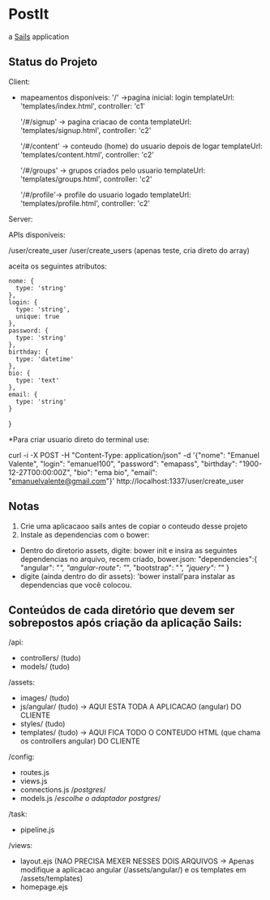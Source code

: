 # PostIt

a [Sails](http://sailsjs.org) application

Status do Projeto
---------------------
Client: 
- mapeamentos disponíveis:
 '/' ->pagina inicial:  login
    templateUrl: 'templates/index.html',
    controller: 'c1'
	
  '/#/signup' -> pagina criacao de conta
    templateUrl: 'templates/signup.html',
     controller: 'c2'
		 
  '/#/content' -> conteudo (home) do usuario depois de logar
  templateUrl: 'templates/content.html',
  controller: 'c2'
	
  '/#/groups' -> grupos criados pelo usuario
    templateUrl: 'templates/groups.html',
  controller: 'c2'
  
  '/#/profile'-> profile do usuario logado
    templateUrl: 'templates/profile.html',
    controller: 'c2'

Server: 

APIs disponíveis:

/user/create_user
/user/create_users  (apenas teste, cria direto do array)

aceita os seguintes atributos:

    nome: {
      type: 'string'
    },
    login: {
      type: 'string',
      unique: true
    },
    password: {
      type: 'string'
    },
    birthday: {
      type: 'datetime'
    },
    bio: {
      type: 'text'
    },
    email: {
      type: 'string'
    }

  }

  *Para criar usuario direto do terminal use:
  
 curl -i -X POST -H "Content-Type: application/json" -d '{"nome": "Emanuel Valente", "login": "emanuel100", "password": "emapass", "birthday": "1900-12-27T00:00:00Z", "bio": "ema bio", "email": "emanuelvalente@gmail.com"}' http://localhost:1337/user/create_user


Notas
---------
1. Crie uma aplicacaoo sails antes de copiar o conteudo desse projeto
2. Instale as dependencias com o bower:
- Dentro do diretorio assets, digite: bower init
e insira as seguintes dependencias no arquivo, recem criado, bower.json:
 "dependencies":{
     "angular": "*",
     "angular-route": "*",
     "bootstrap": "*",
     "jquery": "*"
  }
- digite (ainda dentro do dir assets): 'bower install'para instalar as dependencias que você colocou.  

Conteúdos de cada diretório que devem ser sobrepostos após criação da aplicação Sails:
-----------------------------------------------------------------------------------------

/api:
- controllers/ (tudo)
- models/ (tudo)


/assets:
- images/ (tudo)
- js/angular/ (tudo) -> AQUI ESTA TODA A APLICACAO (angular) DO CLIENTE
- styles/ (tudo)
- templates/ (tudo)  -> AQUI FICA TODO O CONTEUDO HTML (que chama os controllers angular) DO CLIENTE

/config:
- routes.js    
- views.js
- connections.js  /*postgres*/
- models.js /*escolhe o adaptador postgres*/

/task:
- pipeline.js

/views:
- layout.ejs   (NAO PRECISA MEXER NESSES DOIS ARQUIVOS -> Apenas modifique a aplicacao angular (/assets/angular/) e os templates em /assets/templates)
- homepage.ejs

